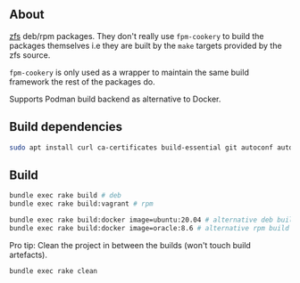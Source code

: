 ## About

[zfs](https://github.com/openzfs/zfs/) deb/rpm packages. They don't really use `fpm-cookery` to build the packages themselves i.e they are built by the `make` targets provided by the zfs source.

`fpm-cookery` is only used as a wrapper to maintain the same build framework the rest of the packages do.

Supports Podman build backend as alternative to Docker.

## Build dependencies

```bash
sudo apt install curl ca-certificates build-essential git autoconf automake libtool gawk alien fakeroot dkms rpm python3 python3-setuptools python3-cffi python3-distlib python3-packaging linux-headers-virtual libblkid-dev uuid-dev libudev-dev libssl-dev zlib1g-dev libaio-dev libattr1-dev libelf-dev python3-dev libffi-dev
```

## Build

```bash
bundle exec rake build # deb
bundle exec rake build:vagrant # rpm

bundle exec rake build:docker image=ubuntu:20.04 # alternative deb build - e.g on WSL2
bundle exec rake build:docker image=oracle:8.6 # alternative rpm build - e.g on WSL2
```

Pro tip: Clean the project in between the builds (won't touch build artefacts).

```bash
bundle exec rake clean
```
